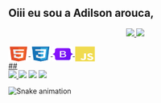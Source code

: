 ## Oiii eu sou a Adilson arouca,
<div> 
<div align="center">
<a href="https://github.com/Adilsonarouca">
<img height="180em" src="https://github-readme-stats.vercel.app/api?username=Adilsonarouca&show_icons=true&theme=dracula&include_all_commits=true&count_private=true"/>
<img height="180em" src="https://github-readme-stats.vercel.app/api/top-langs/?username=Adilsonarouca&layout=compact&langs_count=7&theme=dracula"/>
</div>
 
 <div style="display: inline_block"><br>
 <img align="center" alt="Rafa-HTML" height="30" width="40" src="https://raw.githubusercontent.com/devicons/devicon/master/icons/html5/html5-original.svg">
 <img align="center" alt="Rafa-CSS" height="30" width="40" src="https://raw.githubusercontent.com/devicons/devicon/master/icons/css3/css3-original.svg">
 <img align="center" alt="Romulo-BOOTSTRAP" height="30" width="40" src="https://raw.githubusercontent.com/devicons/devicon/master/icons/bootstrap/bootstrap-original.svg">
 <img align="center" alt="Rafa-Js" height="30" width="40" src="https://raw.githubusercontent.com/devicons/devicon/master/icons/javascript/javascript-plain.svg">
</div>
  </div>
   ##
 
<div> 
   <a href="https://github.com/Adilsonarouca/" target="_blank"><img src="https://img.shields.io/badge/GitHub-100000?style=for-the-badge&logo=github&logoColor=white"</a>
  <a href="https://instagram.com/rafaballerini" target="_blank"><img src="https://img.shields.io/badge/-Instagram-%23E4405F?style=for-the-badge&logo=instagram&logoColor=white" target="_blank"></a>
  <a href = "mailto:contatorafaballerini@gmail.com"><img src="https://img.shields.io/badge/-Gmail-%23333?style=for-the-badge&logo=gmail&logoColor=white" target="_blank"></a>
  <a href="https://www.linkedin.com/in/rafaella-ballerini-45875016a" target="_blank"><img src="https://img.shields.io/badge/-LinkedIn-%230077B5?style=for-the-badge&logo=linkedin&logoColor=white" target="_blank"></a>
 
 ![Snake animation](https://github.com/Adilsonarouca/Adilsonarouca/blob/output/github-contribution-grid-snake.svg)
     
  </div>
